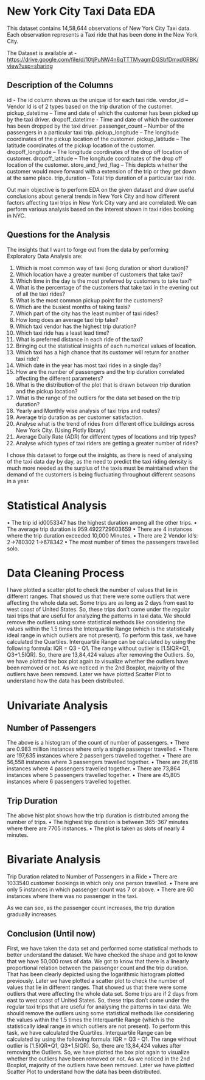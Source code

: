 # New York City Taxi Data EDA

This dataset contains 14,58,644 observations of New York City Taxi data. Each observation represents a Taxi ride that has been done in the New York City.

The Dataset is available at - https://drive.google.com/file/d/10tjPuNW4n6qTTTMyagmDGSbfDmxd0RBK/view?usp=sharing

## Description of the Columns

id - The id column shows us the unique id for each taxi ride.
vendor_id – Vendor Id is of 2 types based on the trip duration of the customer.
pickup_datetime – Time and date of which the customer has been picked up by the taxi driver. 
dropoff_datetime - Time and date of which the customer has been dropped by the taxi driver. 
passenger_count – Number of the passengers in a particular taxi trip. 
pickup_longitude – The longitude coordinates of the pickup location of the customer. 
pickup_latitude – The latitude coordinates of the pickup location of the customer. 
dropoff_longitude – The longitude coordinates of the drop off location of customer. 
dropoff_latitude – The longitude coordinates of the drop off location of the customer. 
store_and_fwd_flag – This depicts whether the customer would move forward with a extension of the trip or they get down at the same place.
trip_duration – Total trip duration of a particular taxi ride.


Out main objective is to perform EDA on the given dataset and draw useful conclusions about general trends in New York City and how different factors affecting taxi trips in New York City vary and are correlated. We can perform various analysis based on the interest shown in taxi rides booking in NYC.

## Questions for the Analysis
The insights that I want to forge out from the data by performing Exploratory Data Analysis are: 

1.	Which is most common way of taxi (long duration or short duration)? 
2.	Which location have a greater number of customers that take taxi?
3.	Which time in the day is the most preferred by customers to take taxi? 
4.	What is the percentage of the customers that take taxi in the evening out of all the taxi rides?
5.	What is the most common pickup point for the customers? 
6.	Which are the busiest months of taking taxis? 
7.	Which part of the city has the least number of taxi rides?
8.	How long does an average taxi trip take? 
9.	Which taxi vendor has the highest trip duration?
10.	Which taxi ride has a least lead time? 
11.	What is preferred distance in each ride of the taxi? 
12.	Bringing out the statistical insights of each numerical values of location.
13.	Which taxi has a high chance that its customer will return for another taxi ride?
14.	Which date in the year has most taxi rides in a single day? 
15.	How are the number of passengers and the trip duration correlated affecting the different parameters?
16.	What is the distribution of the plot that is drawn between trip duration and the pickup location?
17.	What is the range of the outliers for the data set based on the trip duration?
18.	Yearly and Monthly wise analysis of taxi trips and routes? 
19.	Average trip duration as per customer satisfaction.
20.	Analyse what is the trend of rides from different office buildings across New York City. (Using Plotly library)
21.	Average Daily Rate (ADR) for different types of locations and trip types? 
22.	Analyse which types of taxi riders are getting a greater number of rides? 



I chose this dataset to forge out the insights, as there is need of analysing of the taxi data day by day, as the need to predict the taxi riding density is much more needed as the surplus of the taxis must be maintained when the demand of the customers is being fluctuating throughout different seasons in a year.


# Statistical Analysis
•	The trip id id0053347 has the highest duration among all the other trips.
•	The average trip duration is 959.4922729603659
•	There are 4 instances where the trip duration exceeded 10,000 Minutes.
•	There are 2 Vendor Id’s:  2->780302 1->678342
•	The most number of times the passengers travelled solo.

# Data Cleaning Process
I have plotted a scatter plot to check the number of values that lie in different ranges. That showed us that there were some outliers that were affecting the whole data set. Some trips are as long as 2 days from east to west coast of United States. So, these trips don’t come under the regular taxi trips that are useful for analyzing the patterns in taxi data. We should remove the outliers using some statistical methods like considering the values within the 1.5 times the Interquartile Range (which is the statistically ideal range in which outliers are not present). To perform this task, we have calculated the Quartiles. Interquartile Range can be calculated by using the following formula: IQR = Q3 - Q1. The range without outlier is [1.5IQR+Q1, Q3+1.5IQR]. So, there are 13,84,424 values after removing the Outliers. So, we have plotted the box plot again to visualize whether the outliers have been removed or not. As we noticed in the 2nd Boxplot, majority of the outliers have been removed. Later we have plotted Scatter Plot to understand how the data has been distributed.


# Univariate Analysis
## Number of Passengers
 
The above is a histogram of the count of number of passengers.
•	There are 0.983 million instances where only a single passenger travelled.
•	There are 197,635 instances where 2 passengers travelled together.
•	There are 56,558 instances where 3 passengers travelled together.
•	There are 26,618 instances where 4 passengers travelled together.
•	There are 73,864 instances where 5 passengers travelled together.
•	There are 45,805 instances where 6 passengers travelled together.


## Trip Duration
 
The above hist plot shows how the trip duration is distributed among the number of trips.
•	The highest trip duration is between 365-367 minutes where there are 7705 instances.
•	The plot is taken as slots of nearly 4 minutes.

# Bivariate Analysis
Trip Duration related to Number of Passengers in a Ride
•	There are 1033540 customer bookings in which only one person travelled.
•	There are only 5 instances in which passenger count was 7 or above.
•	There are 60 instances where there was no passenger in the taxi.

As we can see, as the passenger count increases, the trip duration gradually increases.


## Conclusion (Until now)
First, we have taken the data set and performed some statistical methods to better understand the dataset. We have checked the shape and got to know that we have 50,000 rows of data. We got to know that there is a linearly proportional relation between the passenger count and the trip duration. That has been clearly depicted using the logarithmic histogram plotted previously. Later we have plotted a scatter plot to check the number of values that lie in different ranges. That showed us that there were some outliers that were affecting the whole data set. Some trips are if 2 days from east to west coast of United States. So, these trips don’t come under the regular taxi trips that are useful for analysing the patterns in taxi data. We should remove the outliers using some statistical methods like considering the values within the 1.5 times the Interquartile Range (which is the statistically ideal range in which outliers are not present). To perform this task, we have calculated the Quartiles. Interquartile Range can be calculated by using the following formula: IQR = Q3 - Q1. The range without outlier is [1.5IQR+Q1, Q3+1.5IQR]. So, there are 13,84,424 values after removing the Outliers. So, we have plotted the box plot again to visualize whether the outliers have been removed or not. As we noticed in the 2nd Boxplot, majority of the outliers have been removed. Later we have plotted Scatter Plot to understand how the data has been distributed.

